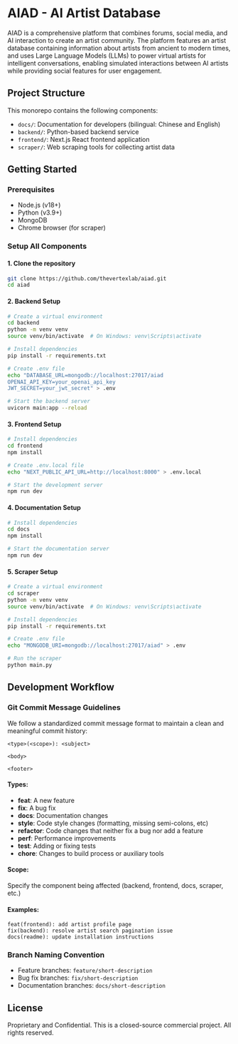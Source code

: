 # AIAD - AI Artist Database

AIAD is a comprehensive platform that combines forums, social media, and AI interaction to create an artist community. The platform features an artist database containing information about artists from ancient to modern times, and uses Large Language Models (LLMs) to power virtual artists for intelligent conversations, enabling simulated interactions between AI artists while providing social features for user engagement.

## Project Structure

This monorepo contains the following components:

- `docs/`: Documentation for developers (bilingual: Chinese and English)
- `backend/`: Python-based backend service
- `frontend/`: Next.js React frontend application
- `scraper/`: Web scraping tools for collecting artist data

## Getting Started

### Prerequisites

- Node.js (v18+)
- Python (v3.9+)
- MongoDB
- Chrome browser (for scraper)

### Setup All Components

#### 1. Clone the repository

```bash
git clone https://github.com/thevertexlab/aiad.git
cd aiad
```

#### 2. Backend Setup

```bash
# Create a virtual environment
cd backend
python -m venv venv
source venv/bin/activate  # On Windows: venv\Scripts\activate

# Install dependencies
pip install -r requirements.txt

# Create .env file
echo "DATABASE_URL=mongodb://localhost:27017/aiad
OPENAI_API_KEY=your_openai_api_key
JWT_SECRET=your_jwt_secret" > .env

# Start the backend server
uvicorn main:app --reload
```

#### 3. Frontend Setup

```bash
# Install dependencies
cd frontend
npm install

# Create .env.local file
echo "NEXT_PUBLIC_API_URL=http://localhost:8000" > .env.local

# Start the development server
npm run dev
```

#### 4. Documentation Setup

```bash
# Install dependencies
cd docs
npm install

# Start the documentation server
npm run dev
```

#### 5. Scraper Setup

```bash
# Create a virtual environment
cd scraper
python -m venv venv
source venv/bin/activate  # On Windows: venv\Scripts\activate

# Install dependencies
pip install -r requirements.txt

# Create .env file
echo "MONGODB_URI=mongodb://localhost:27017/aiad" > .env

# Run the scraper
python main.py
```

## Development Workflow

### Git Commit Message Guidelines

We follow a standardized commit message format to maintain a clean and meaningful commit history:

```
<type>(<scope>): <subject>

<body>

<footer>
```

#### Types:
- **feat**: A new feature
- **fix**: A bug fix
- **docs**: Documentation changes
- **style**: Code style changes (formatting, missing semi-colons, etc)
- **refactor**: Code changes that neither fix a bug nor add a feature
- **perf**: Performance improvements
- **test**: Adding or fixing tests
- **chore**: Changes to build process or auxiliary tools

#### Scope:
Specify the component being affected (backend, frontend, docs, scraper, etc.)

#### Examples:
```
feat(frontend): add artist profile page
fix(backend): resolve artist search pagination issue
docs(readme): update installation instructions
```

### Branch Naming Convention

- Feature branches: `feature/short-description`
- Bug fix branches: `fix/short-description`
- Documentation branches: `docs/short-description`

## License

Proprietary and Confidential. This is a closed-source commercial project. All rights reserved.
